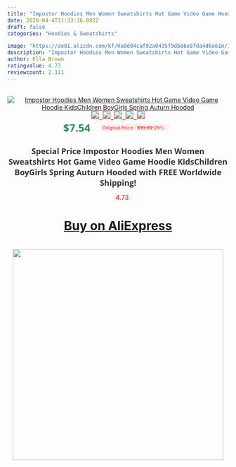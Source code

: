 ```yaml
---
title: "Impostor Hoodies Men Women Sweatshirts Hot Game Video Game Hoodie KidsChildren BoyGirls Spring Auturn Hooded"
date: 2020-04-4T11:33:36.892Z
draft: false
categories: "Hoodies & Sweatshirts"

image: "https://ae01.alicdn.com/kf/Ha8d04caf92a0435f9db86e8fda4d6a61m/Impostor-Hoodies-Men-Women-Sweatshirts-Hot-Game-Video-Game-Hoodie-Kids-Children-Boy-Girls-Spring-Auturn.jpg"
description: "Impostor Hoodies Men Women Sweatshirts Hot Game Video Game Hoodie KidsChildren BoyGirls Spring Auturn Hooded"
author: Ella Brown
ratingvalue: 4.73
reviewcount: 2.111
---
```

<br>
<div style="text-align: center;">
<a href="https://s.click.aliexpress.com/e/_9j5uKh" target="_blank" rel="nofollow noopener noreferrer"><img alt="Impostor Hoodies Men Women Sweatshirts Hot Game Video Game Hoodie KidsChildren BoyGirls Spring Auturn Hooded" class="magnifier-image" src="https://ae01.alicdn.com/kf/Ha8d04caf92a0435f9db86e8fda4d6a61m/Impostor-Hoodies-Men-Women-Sweatshirts-Hot-Game-Video-Game-Hoodie-Kids-Children-Boy-Girls-Spring-Auturn.jpg_640x640.jpg">
<br>
<img style="border:1px solid salmon" src="https://ae01.alicdn.com/kf/Ha8d04caf92a0435f9db86e8fda4d6a61m/Impostor-Hoodies-Men-Women-Sweatshirts-Hot-Game-Video-Game-Hoodie-Kids-Children-Boy-Girls-Spring-Auturn.jpg_120x120.jpg">&nbsp;&nbsp;<img style="border:1px solid salmon" src="https://ae01.alicdn.com/kf/Hc54d000b252f4d289e77f95f488f8742j/Impostor-Hoodies-Men-Women-Sweatshirts-Hot-Game-Video-Game-Hoodie-Kids-Children-Boy-Girls-Spring-Auturn.jpg_120x120.jpg">&nbsp;&nbsp;<img style="border:1px solid salmon" src="https://ae01.alicdn.com/kf/H74bda29943a1479f9fece28fe9eb3b5cZ/Impostor-Hoodies-Men-Women-Sweatshirts-Hot-Game-Video-Game-Hoodie-Kids-Children-Boy-Girls-Spring-Auturn.jpg_120x120.jpg">&nbsp;&nbsp;<img style="border:1px solid salmon" src="https://ae01.alicdn.com/kf/H11d697e7e33f4d94ba4b280173fab0479/Impostor-Hoodies-Men-Women-Sweatshirts-Hot-Game-Video-Game-Hoodie-Kids-Children-Boy-Girls-Spring-Auturn.jpg_120x120.jpg">&nbsp;&nbsp;<img style="border:1px solid salmon" src="https://ae01.alicdn.com/kf/H340e28ac8f0d438aa89e2d8384050c3cl/Impostor-Hoodies-Men-Women-Sweatshirts-Hot-Game-Video-Game-Hoodie-Kids-Children-Boy-Girls-Spring-Auturn.jpg_120x120.jpg"></a></div><br0>
<div style="text-align: center;"><span style="background-color: white; border: 0px; box-sizing: border-box; color: seagreen; display: inline-block; font-family: &quot;open sans&quot; , &quot;arial&quot; , &quot;helvetica&quot; , sans-serif , &quot;heiti&quot;; font-size: 24px; font-stretch: inherit; font-weight: 700; line-height: inherit; margin: 0px 10px 0px 0px; padding: 0px; vertical-align: middle;">$7.54 </span>
<span style="background: rgb(255 , 241 , 241); border-radius: 3px; border: 0px; box-sizing: border-box; color: #ff4747; display: inline-block; font-family: inherit; font-size: 12px; font-stretch: inherit; font-style: inherit; font-variant: inherit; font-weight: 600; line-height: inherit; margin: 0px; padding: 2px 5px; transform: scale(0.9); vertical-align: middle;">Original Price : <b style="text-decoration: line-through;">$10.62 </b> 29%&nbsp;&nbsp;</span></div>
<h1 style="color: #333333; display: inline-block; font-family: &quot;open sans&quot; , &quot;arial&quot; , &quot;helvetica&quot; , sans-serif , &quot;heiti&quot;; font-size: 18px; font-stretch: inherit; font-weight: 700; text-align: center;">Special Price Impostor Hoodies Men Women Sweatshirts Hot Game Video Game Hoodie KidsChildren BoyGirls Spring Auturn Hooded with FREE Worldwide Shipping!</h1>
<div style="color: #ff4747; text-align: center;">
<img src="https://4.bp.blogspot.com/-M0ZcTcb-5uY/XleCXlxnR4I/AAAAAAAAAEc/OrjgMkXV1oMQFaCRZj5HQwOCBcu3w1FegCPcBGAYYCw/s1600/star.png" style="height: 15px;">&nbsp;<b>4.73</b></div>
<div class="button_cont" align="center"><a class="buynow_a" href="https://s.click.aliexpress.com/e/_9j5uKh" target="_blank" rel="nofollow noopener noreferrer"><H1>Buy on AliExpress</H1></a></div><br>
<div class="separator" style="clear: both; text-align: center;">
<img src="https://lh3.googleusercontent.com/-pTy5HemUv9M/XlePHvY0dAI/AAAAAAAAAE4/0nX5iRUoIWY8eMW9Dpxeirr157OZliDIgCLcBGAsYHQ/s1600/badge.gif" width="480">
</div>
